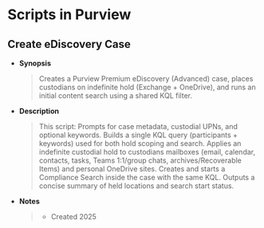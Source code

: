 # Scripts in Purview

## Create eDiscovery Case
- **Synopsis**
  > Creates a Purview Premium eDiscovery (Advanced) case, places custodians on indefinite hold (Exchange + OneDrive), and runs an initial content search using a shared KQL filter.
- **Description**
  > This script:
  > Prompts for case metadata, custodial UPNs, and optional keywords.
  > Builds a single KQL query (participants + keywords) used for both hold scoping and search.
  > Applies an indefinite custodial hold to custodians  mailboxes (email, calendar, contacts, tasks, Teams 1:1/group chats, archives/Recoverable Items) and personal OneDrive sites.
  > Creates and starts a Compliance Search inside the case with the same KQL.
  > Outputs a concise summary of held locations and search start status.
- **Notes**
  > - Created 2025
